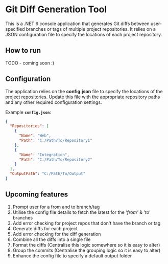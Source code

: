 # Git Diff Generation Tool

This is a .NET 6 console application that generates Git diffs between user-specified branches or tags of multiple project repositories. It relies on a JSON configuration file to specify the locations of each project repository.

## How to run

TODO - coming soon :)

## Configuration

The application relies on the **config.json** file to specify the locations of the project repositories. Update this file with the appropriate repository paths and any other required configuration settings.

Example **`config.json`**:

```json
{
  "Repositories": [
    {
      "Name": "Web",
      "Path": "C:/Path/To/Repository1"
    },
    {
      "Name": "Integration",
      "Path": "C:/Path/To/Repository2"
    }
  ],
  "OutputPath": "C:/Path/To/Output"
}
```

## Upcoming features

1. Prompt user for a from and to branch/tag
2. Utilise the config file details to fetch the latest for the *'from'* & *'to'* branches
3. Add error checking for project repos that don't have the branch or tag
4. Generate diffs for each project
5. Add error checking for the diff generation
6. Combine all the diffs into a single file
7. Format the diffs (Centralise this logic somewhere so it is easy to alter)
8. Group the commits (Centralise the grouping logic so it is easy to alter)
9. Enhance the config file to specify a default output folder
